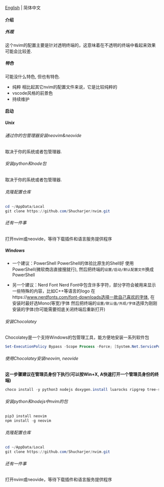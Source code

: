 [English](readme.md) | 简体中文

#### 介绍

##### 外观

这个nvim的配置主要是针对透明终端的，这意味着在不透明的终端中看起来效果可能会比较差.

##### 特色

可能没什么特色, 但也有特色.

- 纯粹
  相比起其它nvim的配置文件来说，它是比较纯粹的
- vscode风格的前景色
- 持续维护

#### 启动

##### Unix

###### 通过你的包管理器安装neovim&neovide

取决于你的系统或者包管理器.

###### 安装python和node包

取决于你的系统或者包管理器.

###### 克隆配置仓库

```powershell
cd ~/AppData/Local
git clone https://github.com/Shucharjer/nvim.git
```

###### 还有一件事

打开nvim或neovide，等待下载插件和语言服务提供程序

##### Windows

-   一个建议：PowerShell
    PowerShell的体验比原生的Shell好
    使用PowerShell(微软商店直接搜就行), 然后把终端的`设置/启动/默认配置文件`换成PowerShell

-   另一个建议：Nerd Font
    Nerd Font中包含许多字符，部分字符会被用来显示一些特殊的内容，比如C++等语言的logo
    在https://www.nerdfonts.com/font-downloads选择一款自己喜欢的字体, 在安装时最好选Mono(等宽)字体
    然后把终端的`设置/默认值/外观/字体`选择为刚刚安装的字体(你可能需要彻底关闭终端后重新打开)

###### 安装Chocolatey

Chocolatey是一个支持Windows的包管理工具，能方便地安装一系列软件包

```powershell
Set-ExecutionPolicy Bypass -Scope Process -Force; [System.Net.ServicePointManager]::SecurityProtocol = [System.Net.ServicePointManager]::SecurityProtocol -bor 3072; iex ((New-Object System.Net.WebClient).DownloadString('https://community.chocolatey.org/install.ps1'))
```

###### 使用Chocolatey安装neovim, neovide

**这一步骤建议在管理员身份下执行(可以按Win+X, A快速打开一个管理员身份的终端)**

```powershell
choco install -y python3 nodejs doxygen.install luarocks ripgrep tree-sitter yazi neovim neovide
```

###### 安装python和nodejs中nvim的包

```powershell
pip3 install neovim
npm install -g neovim
```

###### 克隆配置仓库

```powershell
cd ~/AppData/Local
git clone https://github.com/Shucharjer/nvim.git
```

###### 还有一件事

打开nvim或neovide，等待下载插件和语言服务提供程序
